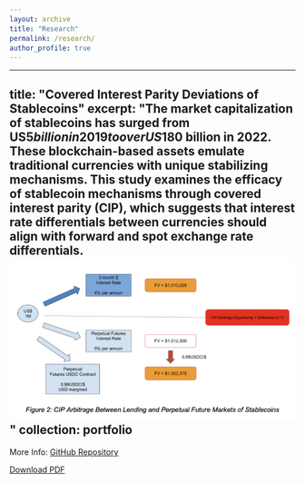 ```yaml
---
layout: archive
title: "Research"
permalink: /research/
author_profile: true
---
```

---
title: "Covered Interest Parity Deviations of Stablecoins"
excerpt: "The market capitalization of stablecoins has surged from US$5 billion in 2019 to over US$180 billion in 2022. These blockchain-based assets emulate traditional currencies with unique stabilizing mechanisms. This study examines the efficacy of stablecoin mechanisms through covered interest parity (CIP), which suggests that interest rate differentials between currencies should align with forward and spot exchange rate differentials. <br/><img src='/images/cip.png'>"
collection: portfolio
---

More Info: [GitHub Repository](https://github.com/ccwhgetgit/Covered-Interest-Parity-Deviations-Stablecoins)

[Download PDF](/images/cip.pdf)